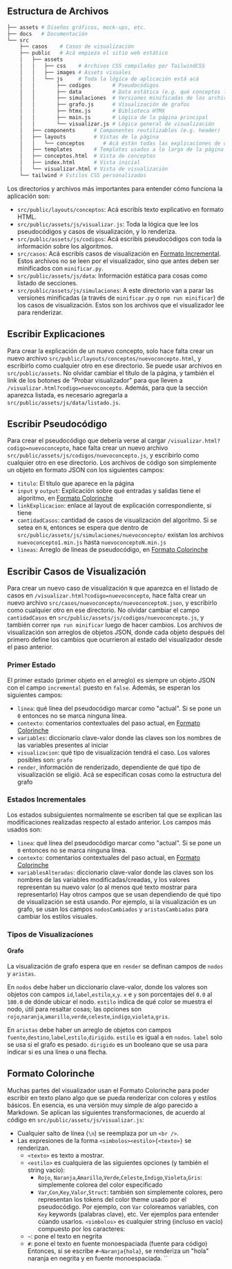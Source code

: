 ## Estructura de Archivos

```python
├── assets # Diseños gráficos, mock-ups, etc.
├── docs   # Documentación
└── src
    ├── casos    # Casos de visualización
    ├── public   # Acá empieza el sitio web estático
    │	├── assets
    │	│	├── css    # Archivos CSS compilados por TailwindCSS
    │	│	├── images # Assets visuales
    │	│	└── js     # Toda la lógica de aplicación está acá
    │	│	 	├── codigos       # Pseudocódigos
    │	│	 	├── data          # Data estática (e.g. qué conceptos listar)
    │	│	 	├── simulaciones  # Versiones minificadas de los archivos en src/casos
    │	│	 	├── grafo.js      # Visualización de grafos
    │	│	 	├── htmx.js       # Biblioteca HTMX
    │	│	 	├── main.js       # Lógica de la página principal
    │	│	 	└── visualizar.js # Lógica general de visualización
    │	├── components      # Componentes reutilizables (e.g. header)
    │	├── layouts         # Vistas de la página
    │	│	└── conceptos      # Acá están todas las explicaciones de conceptos
    │	├── templates       # Templates usados a lo largo de la página
    │	├── conceptos.html  # Vista de conceptos 
    │	├── index.html      # Vista inicial
    │	└── visualizar.html # Vista de visualización
    └── tailwind # Estilos CSS personalizados 
```
Los directorios y archivos más importantes para entender cómo funciona la aplicación son:
* `src/public/layouts/conceptos`: Acá escribís texto explicativo en formato HTML.
* `src/public/assets/js/visualizar.js`: Toda la lógica que lee los pseudocódigos y casos de visualización, y lo renderiza.
* `src/public/assets/js/codigos`: Acá escribís pseudocódigos con toda la información sobre los algoritmos. 
* `src/casos`: Acá escribís casos de visualización en [Formato Incremental](#escribir-casos-de-visualización). Estos archivos no se leen por el visualizador, sino que antes deben ser minificados con `minificar.py`.
* `src/public/assets/js/data`: Información estática para cosas como listado de secciones.
* `src/public/assets/js/simulaciones`: A este directorio van a parar las versiones minificadas (a través de `minificar.py` o `npm run minificar`) de los casos de visualización. Estos son los archivos que el visualizador lee para renderizar.

## Escribir Explicaciones
Para crear la explicación de un nuevo concepto, solo hace falta crear un nuevo archivo `src/public/layouts/conceptos/nuevoconcepto.html`, y escribirlo como cualquier otro en ese directorio. Se puede usar archivos en `src/public/assets`. No olvidar cambiar el título de la página, y también el link de los botones de "Probar visualizador" para que lleven a `/visualizar.html?codigo=nuevoconcepto`. Además, para que la sección aparezca listada, es necesario agregarla a `src/public/assets/js/data/listado.js`.

## Escribir Pseudocódigo
Para crear el pseudocódigo que debería verse al cargar `/visualizar.html?codigo=nuevoconcepto`, hace falta crear un nuevo archivo `src/public/assets/js/codigos/nuevoconcepto.js`, y escribirlo como cualquier otro en ese directorio. Los archivos de código son simplemente un objeto en formato JSON con los siguientes campos:
* `titulo`: El título que aparece en la página
* `input` y `output`: Explicación sobre qué entradas y salidas tiene el algoritmo, en [Formato Colorinche](#formato-colorinche)
* `linkExplicacion`: enlace al layout de explicación correspondiente, si tiene
* `cantidadCasos`: cantidad de casos de visualización del algoritmo. Si se setea en `N`, entonces se espera que dentro de `src/public/assets/js/simulaciones/nuevoconcepto/` existan los archivos `nuevoconcepto1.min.js` hasta `nuevoconceptoN.min.js`
* `lineas`: Arreglo de líneas de pseudocódigo, en [Formato Colorinche](#formato-colorinche)

## Escribir Casos de Visualización
Para crear un nuevo caso de visualización `N` que aparezca en el listado de casos en `/visualizar.html?codigo=nuevoconcepto`, hace falta crear un nuevo archivo `src/casos/nuevoconcepto/nuevoconceptoN.json`, y escribirlo como cualquier otro en ese directorio. No olvidar cambiar el campo `cantidadCasos` en `src/public/assets/js/codigos/nuevoconcepto.js`, y también correr `npm run minificar` luego de hacer cambios. Los archivos de visualización son arreglos de objetos JSON, donde cada objeto después del primero define los cambios que ocurrieron al estado del visualizador desde el paso anterior.

### Primer Estado
El primer estado (primer objeto en el arreglo) es siempre un objeto JSON con el campo `incremental` puesto en `false`. Además, se esperan los siguientes campos:
* `linea`: qué línea del pseudocódigo marcar como "actual". Si se pone un `0` entonces no se marca ninguna línea.
* `contexto`: comentarios contextuales del paso actual, en [Formato Colorinche](#formato-colorinche)
* `variables`: diccionario clave-valor donde las claves son los nombres de las variables presentes al iniciar
* `visualizacion`: qué tipo de visualización tendrá el caso. Los valores posibles son: `grafo`
* `render`, información de renderizado, dependiente de qué tipo de visualización se eligió. Acá se especifican cosas como la estructura del grafo

### Estados Incrementales
Los estados subsiguientes normalmente se escriben tal que se explican las modificaciones realizadas respecto al estado anterior. Los campos más usados son:
* `linea`: qué línea del pseudocódigo marcar como "actual". Si se pone un `0` entonces no se marca ninguna línea.
* `contexto`: comentarios contextuales del paso actual, en [Formato Colorinche](#formato-colorinche)
* `variablesAlteradas`: diccionario clave-valor donde las claves son los nombres de las variables modificadas/creadas, y los valores representan su nuevo valor (o al menos qué texto mostrar para representarlo)
Hay otros campos que se usan dependiendo de qué tipo de visualización se está usando. Por ejemplo, si la visualización es un grafo, se usan los campos `nodosCambiados` y `aristasCambiadas` para cambiar los estilos visuales.

### Tipos de Visualizaciones
#### Grafo
La visualización de grafo espera que en `render` se definan campos de `nodos` y `aristas`.

En `nodos` debe haber un diccionario clave-valor, donde los valores son objetos con campos `id`,`label`,`estilo`,`x`,`y`. `x` e `y` son porcentajes del `0.0` al `100.0` de dónde ubicar el nodo. `estilo` indica de qué color se muestra el nodo, útil para resaltar cosas; las opciones son `rojo`,`naranja`,`amarillo`,`verde`,`celeste`,`indigo`,`violeta`,`gris`.

En `aristas` debe haber un arreglo de objetos con campos `fuente`,`destino`,`label`,`estilo`,`dirigido`. `estilo` es igual a en `nodos`. `label` solo se usa si el grafo es pesado. `dirigido` es un booleano que se usa para indicar si es una línea o una flecha.

## Formato Colorinche
Muchas partes del visualizador usan el Formato Colorinche para poder escribir en texto plano algo que se pueda renderizar con colores y estilos básicos. En esencia, es una versión muy simple de algo parecido a Markdown. Se aplican las siguientes transformaciones, de acuerdo al código en `src/public/assets/js/visualizar.js`:
* Cualquier salto de línea (`\n`) se reemplaza por un `<br />`.
* Las expresiones de la forma `<simbolos><estilo>{<texto>}` se renderizan.
  * `<texto>` es texto a mostrar.
  * `<estilo>` es cualquiera de las siguientes opciones (y también el string vacío):
    * `Rojo`, `Naranja`,`Amarillo`,`Verde`,`Celeste`,`Indigo`,`Violeta`,`Gris`: simplemente colorea del color especificado
    * `Var`,`Con`,`Key`,`Valor`,`Struct`: también son simplemente colores, pero representan los tokens del color theme usado por el pseudocódigo. Por ejemplo, con `Var` coloreamos variables, con `Key` keywords (palabras clave), etc. Ver ejemplos para entender cúando usarlos.
`<simbolos>` es cualquier string (incluso en vacío) compuesto por los caracteres:
  * `~`: pone el texto en negrita
  * `#`: pone el texto en fuente monoespaciada (fuente para código)
Entonces, si se escribe `#~Naranja{hola}`, se renderiza un "hola" naranja en negrita y en fuente monoespaciada.
``
